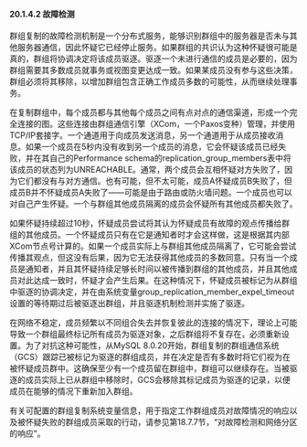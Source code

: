 #### 20.1.4.2 故障检测

群组复制的故障检测机制是一个分布式服务，能够识别群组中的服务器是否未与其他服务器通信，因此怀疑它已经停止服务。如果群组的共识认为这种怀疑很可能是真的，群组将协调决定将该成员驱逐。驱逐一个未进行通信的成员是必要的，因为群组需要其多数成员就事务或视图变更达成一致。如果某成员没有参与这些决策，群组必须将其移除，以增加群组包含正确工作成员多数的可能性，从而继续处理事务。

在复制群组中，每个成员都与其他每个成员之间有点对点的通信渠道，形成一个完全连接的图。这些连接由群组通信引擎（XCom，一个Paxos变种）管理，并使用TCP/IP套接字。一个通道用于向成员发送消息，另一个通道用于从成员接收消息。如果一个成员在5秒内没有收到另一个成员的消息，它会怀疑该成员已经失败，并在其自己的Performance schema的replication_group_members表中将该成员的状态列为UNREACHABLE。通常，两个成员会互相怀疑对方失败了，因为它们都没有与对方通信。也有可能，但不太可能，成员A怀疑成员B失败了，但成员B并不怀疑成员A失败了——可能是由于路由或防火墙问题。一个成员也可以对自己产生怀疑。一个与群组其他成员隔离的成员会怀疑所有其他成员都失败了。

如果怀疑持续超过10秒，怀疑成员尝试将其认为怀疑成员有故障的观点传播给群组的其他成员。一个怀疑成员只有在它是通知者时才会这样做，这是根据其内部XCom节点号计算的。如果一个成员实际上与群组其他成员隔离了，它可能会尝试传播其观点，但这没有后果，因为它无法获得其他成员的多数同意。只有当一个成员是通知者，并且其怀疑持续足够长时间以被传播到群组的其他成员，并且其他成员对此达成一致时，怀疑才会产生后果。在这种情况下，怀疑成员被标记为从群组中驱逐的协调决定，并在由系统变量group_replication_member_expel_timeout设置的等待期过后被驱逐出群组，并且驱逐机制检测并实施了驱逐。

在网络不稳定，成员频繁以不同组合失去并恢复彼此的连接的情况下，理论上可能导致一个群组最终标记所有成员为驱逐对象，之后群组将不复存在，必须重新设置。为了对抗这种可能性，从MySQL 8.0.20开始，群组复制的群组通信系统（GCS）跟踪已被标记为驱逐的群组成员，并在决定是否有多数时将它们视为在被怀疑成员群中。这确保至少有一个成员留在群组中，群组可以继续存在。当被驱逐的成员实际上已从群组中移除时，GCS会移除其标记成员为驱逐的记录，以便成员在能够的情况下重新加入群组。

有关可配置的群组复制系统变量信息，用于指定工作群组成员对故障情况的响应以及被怀疑失败的群组成员采取的行动，请参见第18.7.7节，“对故障检测和网络分区的响应”。